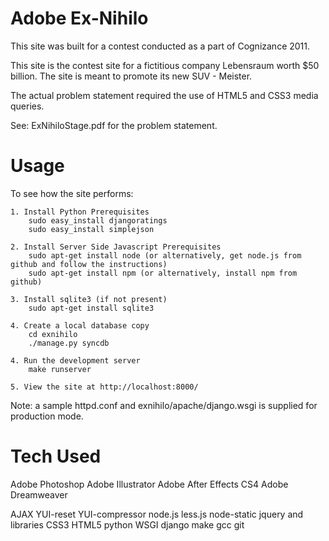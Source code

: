 Adobe Ex-Nihilo
===============

This site was built for a contest conducted as a part of Cognizance 2011. 

This site is the contest site for a fictitious company Lebensraum worth $50 billion.
The site is meant to promote its new SUV - Meister.

The actual problem statement required the use of HTML5 and CSS3 media queries. 

See: ExNihiloStage.pdf for the problem statement.

Usage
=====

To see how the site performs:

    1. Install Python Prerequisites 
        sudo easy_install djangoratings
        sudo easy_install simplejson

    2. Install Server Side Javascript Prerequisites
        sudo apt-get install node (or alternatively, get node.js from github and follow the instructions)
        sudo apt-get install npm (or alternatively, install npm from github)

    3. Install sqlite3 (if not present)
        sudo apt-get install sqlite3

    4. Create a local database copy
        cd exnihilo
        ./manage.py syncdb

    4. Run the development server
        make runserver

    5. View the site at http://localhost:8000/

Note: a sample httpd.conf and exnihilo/apache/django.wsgi is supplied for production mode.



Tech Used
=========

Adobe Photoshop
Adobe Illustrator
Adobe After Effects CS4
Adobe Dreamweaver

AJAX
YUI-reset
YUI-compressor
node.js
less.js
node-static
jquery and libraries
CSS3
HTML5
python
WSGI
django
make
gcc
git
